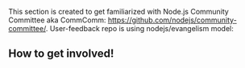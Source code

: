 This section is created to get familiarized with Node.js Community Committee aka CommComm: https://github.com/nodejs/community-committee/. 
User-feedback repo is using nodejs/evangelism model:

How to get involved!
--------------------

 
